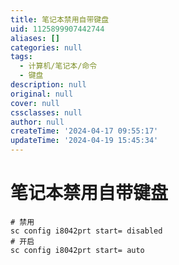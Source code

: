 ```yaml
---
title: 笔记本禁用自带键盘
uid: 1125899907442744
aliases: []
categories: null
tags:
  - 计算机/笔记本/命令
  - 键盘
description: null
original: null
cover: null
cssclasses: null
author: null
createTime: '2024-04-17 09:55:17'
updateTime: '2024-04-19 15:45:34'
---
```


# 笔记本禁用自带键盘

```shell
# 禁用
sc config i8042prt start= disabled
# 开启
sc config i8042prt start= auto
```
